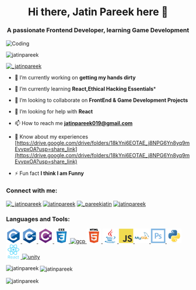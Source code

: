 ### <h1 align="center">Hi there, Jatin Pareek here 👋</h1>
<h3 align="center">A passionate Frontend Developer, learning Game Development</h3>
<img align = "center" alt="Coding" width="500" src="https://camo.githubusercontent.com/c1dcb74cc1c1835b1d716f5051499a2814c683c806b15f04b0eba492863703e9/68747470733a2f2f63646e2e6472696262626c652e636f6d2f75736572732f3733303730332f73637265656e73686f74732f363538313234332f6176656e746f2e676966">


<p align="left"> <img src="https://komarev.com/ghpvc/?username=jatinpareek&label=Profile%20views&color=0e75b6&style=flat" alt="jatinpareek" /> </p>

<p align="left"> <a href="https://twitter.com/_jatinpareek" target="blank"><img src="https://img.shields.io/twitter/follow/_jatinpareek?logo=twitter&style=for-the-badge" alt="_jatinpareek" /></a> </p>

- 🔭 I’m currently working on **getting my hands dirty**

- 🌱 I’m currently learning **React,Ethical Hacking Essentials***

- 👯 I’m looking to collaborate on **FrontEnd & Game Development Projects**

- 🤝 I’m looking for help with **React**

- 📫 How to reach me **jatinpareek019@gmail.com**

- 📄 Know about my experiences [https://drive.google.com/drive/folders/18kYni6EOTAE_j8NPG6Yn8yq9mEvvpxOA?usp=share_link](https://drive.google.com/drive/folders/18kYni6EOTAE_j8NPG6Yn8yq9mEvvpxOA?usp=share_link)

- ⚡ Fun fact **I think I am Funny**

<h3 align="left">Connect with me:</h3>
<p align="left">
<a href="https://twitter.com/_jatinpareek" target="blank"><img align="center" src="https://raw.githubusercontent.com/rahuldkjain/github-profile-readme-generator/master/src/images/icons/Social/twitter.svg" alt="_jatinpareek" height="30" width="40" /></a>
<a href="https://www.linkedin.com/in/jatin-pareek-7b349122a/" target="blank"><img align="center" src="https://raw.githubusercontent.com/rahuldkjain/github-profile-readme-generator/master/src/images/icons/Social/linked-in-alt.svg" alt="jatinpareek" height="30" width="40" /></a>
<a href="https://instagram.com/_pareekjatin" target="blank"><img align="center" src="https://raw.githubusercontent.com/rahuldkjain/github-profile-readme-generator/master/src/images/icons/Social/instagram.svg" alt="_pareekjatin" height="30" width="40" /></a>
<a href="https://www.codechef.com/users/jatinpareek" target="blank"><img align="center" src="https://cdn.jsdelivr.net/npm/simple-icons@3.1.0/icons/codechef.svg" alt="jatinpareek" height="30" width="40" /></a>
</p>

<h3 align="left">Languages and Tools:</h3>
<p align="left"> <a href="https://www.cprogramming.com/" target="_blank" rel="noreferrer"> <img src="https://raw.githubusercontent.com/devicons/devicon/master/icons/c/c-original.svg" alt="c" width="40" height="40"/> </a> <a href="https://www.w3schools.com/cpp/" target="_blank" rel="noreferrer"> <img src="https://raw.githubusercontent.com/devicons/devicon/master/icons/cplusplus/cplusplus-original.svg" alt="cplusplus" width="40" height="40"/> </a> <a href="https://www.w3schools.com/cs/" target="_blank" rel="noreferrer"> <img src="https://raw.githubusercontent.com/devicons/devicon/master/icons/csharp/csharp-original.svg" alt="csharp" width="40" height="40"/> </a> <a href="https://www.w3schools.com/css/" target="_blank" rel="noreferrer"> <img src="https://raw.githubusercontent.com/devicons/devicon/master/icons/css3/css3-original-wordmark.svg" alt="css3" width="40" height="40"/> </a> <a href="https://cloud.google.com" target="_blank" rel="noreferrer"> <img src="https://www.vectorlogo.zone/logos/google_cloud/google_cloud-icon.svg" alt="gcp" width="40" height="40"/> </a> <a href="https://www.w3.org/html/" target="_blank" rel="noreferrer"> <img src="https://raw.githubusercontent.com/devicons/devicon/master/icons/html5/html5-original-wordmark.svg" alt="html5" width="40" height="40"/> </a> <a href="https://www.java.com" target="_blank" rel="noreferrer"> <img src="https://raw.githubusercontent.com/devicons/devicon/master/icons/java/java-original.svg" alt="java" width="40" height="40"/> </a> <a href="https://developer.mozilla.org/en-US/docs/Web/JavaScript" target="_blank" rel="noreferrer"> <img src="https://raw.githubusercontent.com/devicons/devicon/master/icons/javascript/javascript-original.svg" alt="javascript" width="40" height="40"/> </a> <a href="https://www.mysql.com/" target="_blank" rel="noreferrer"> <img src="https://raw.githubusercontent.com/devicons/devicon/master/icons/mysql/mysql-original-wordmark.svg" alt="mysql" width="40" height="40"/> </a> <a href="https://www.photoshop.com/en" target="_blank" rel="noreferrer"> <img src="https://raw.githubusercontent.com/devicons/devicon/master/icons/photoshop/photoshop-line.svg" alt="photoshop" width="40" height="40"/> </a> <a href="https://www.python.org" target="_blank" rel="noreferrer"> <img src="https://raw.githubusercontent.com/devicons/devicon/master/icons/python/python-original.svg" alt="python" width="40" height="40"/> </a> <a href="https://reactjs.org/" target="_blank" rel="noreferrer"> <img src="https://raw.githubusercontent.com/devicons/devicon/master/icons/react/react-original-wordmark.svg" alt="react" width="40" height="40"/> </a> <a href="https://unity.com/" target="_blank" rel="noreferrer"> <img src="https://www.vectorlogo.zone/logos/unity3d/unity3d-icon.svg" alt="unity" width="40" height="40"/> </a> </p>

<p><img align="left" src="https://github-readme-stats.vercel.app/api/top-langs?username=jatinpareek&show_icons=true&locale=en&layout=compact" alt="jatinpareek" /></p>

<p>&nbsp;<img align="center" src="https://github-readme-stats.vercel.app/api?username=jatinpareek&show_icons=true&locale=en" alt="jatinpareek" /></p>

<p><img align="center" src="https://github-readme-streak-stats.herokuapp.com/?user=jatinpareek&" alt="jatinpareek" /></p>
